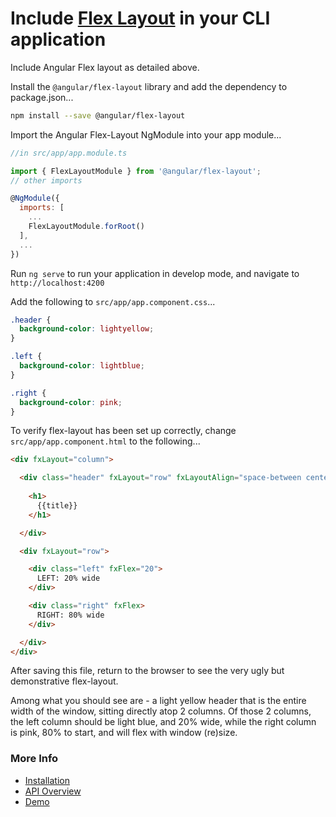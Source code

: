 # Include [Flex Layout](https://github.com/angular/flex-layout) in your CLI application

Include Angular Flex layout as detailed above.

Install the `@angular/flex-layout` library and add the dependency to package.json...
```bash
npm install --save @angular/flex-layout
```

Import the Angular Flex-Layout NgModule into your app module...
```javascript
//in src/app/app.module.ts 

import { FlexLayoutModule } from '@angular/flex-layout';
// other imports 

@NgModule({
  imports: [
    ...
    FlexLayoutModule.forRoot()
  ],
  ...
})
```

Run `ng serve` to run your application in develop mode, and navigate to `http://localhost:4200`

Add the following to `src/app/app.component.css`...
```css
.header {
  background-color: lightyellow;
}

.left {
  background-color: lightblue;
}

.right {
  background-color: pink;
}
```

To verify flex-layout has been set up correctly, change `src/app/app.component.html` to the following...
```html
<div fxLayout="column">

  <div class="header" fxLayout="row" fxLayoutAlign="space-between center">
    
    <h1>
      {{title}}
    </h1>

  </div>

  <div fxLayout="row">

    <div class="left" fxFlex="20">
      LEFT: 20% wide
    </div>

    <div class="right" fxFlex>
      RIGHT: 80% wide
    </div>

  </div>
</div>
```

After saving this file, return to the browser to see the very ugly but demonstrative flex-layout.

Among what you should see are - a light yellow header that is the entire width of the window, sitting directly atop 2 columns. Of those 2 columns, the left column should be light blue, and 20% wide, while the right column is pink, 80% to start, and will flex with window (re)size.

### More Info 

 - [Installation](https://github.com/angular/flex-layout#installation)
 - [API Overview](https://github.com/angular/flex-layout/wiki/API-Overview)
 - [Demo](https://tburleson-layouts-demos.firebaseapp.com/#/docs)
